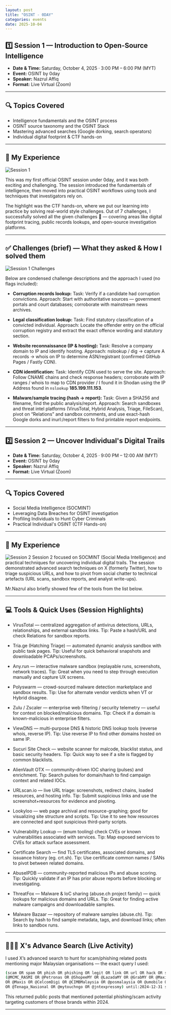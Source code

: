 ```yaml
---
layout: post
title: "OSINT - 0DAY"
categories: events
date: 2025-10-04
---
```


## 1️⃣ Session 1 — Introduction to Open-Source Intelligence
- **Date & Time:** Saturday, October 4, 2025 · 3:00 PM – 6:00 PM (MYT)
- **Event:** OSINT by 0day
- **Speaker:** Nazrul Affiq
- **Format:** Live Virtual (Zoom)

---

## 🔍 Topics Covered
- Intelligence fundamentals and the OSINT process
- OSINT source taxonomy and the OSINT Stack
- Mastering advanced searches (Google dorking, search operators)
- Individual digital footprint & CTF hands-on

---

## 🎯 My Experience

![Session 1](/assets/img/events/osint/sesh1.jpg)

This was my first official OSINT session under 0day, and it was both exciting and challenging. The session introduced the fundamentals of intelligence, then moved into practical OSINT workflows using tools and techniques that investigators rely on.

The highlight was the CTF hands-on, where we put our learning into practice by solving real-world style challenges. Out of 7 challenges, I successfully solved all the given challenges 🎉 — covering areas like digital footprint tracing, public records lookups, and open-source investigation platforms.

---

## ✅ Challenges (brief) — What they asked & How I solved them

![Session 1 Challenges](/assets/img/events/osint/sesh1challenge2.jpg)

Below are condensed challenge descriptions and the approach I used (no flags included):

- **Corruption records lookup:**
Task: Verify if a candidate had corruption convictions.
Approach: Start with authoritative sources — government portals and court databases; corroborate with mainstream news archives.

- **Legal classification lookup:**
Task: Find statutory classification of a convicted individual.
Approach: Locate the offender entry on the official corruption registry and extract the exact offence wording and statutory section.

- **Website reconnaissance (IP & hosting):**
Task: Resolve a company domain to IP and identify hosting.
Approach: nslookup / dig → capture A records → whois on IP to determine ASN/registrant (confirmed GitHub Pages / Fastly CDN).

- **CDN identification:**
Task: Identify CDN used to serve the site.
Approach: Follow CNAME chains and check response headers; corroborate with IP ranges / whois to map to CDN provider / I found it in Shodan using the IP Address found in `nslookup` **185.199.111.153**.

- **Malware/sample tracing (hash → report):**
Task: Given a SHA256 and filename, find the public analysis/report.
Approach: Search sandboxes and threat intel platforms (VirusTotal, Hybrid Analysis, Triage, FileScan), pivot on “Relations” and sandbox comments, and use exact-hash Google dorks and inurl:/report filters to find printable report endpoints.

---

## 2️⃣ Session 2 — Uncover Individual's Digital Trails
- **Date & Time:** Saturday, October 4, 2025 · 9:00 PM – 12:00 AM (MYT)
- **Event:** OSINT by 0day
- **Speaker:** Nazrul Affiq
- **Format:** Live Virtual (Zoom)

---

## 🔍 Topics Covered
- Social Media Intelligence (SOCMINT)
- Leveraging Data Breaches for OSINT investigation
- Profiling Individuals to Hunt Cyber Criminals
- Practical Individual's OSINT (CTF Hands-on)

---

## 🎯 My Experience

![Session 2](/assets/img/events/osint/sesh2.jpg)
Session 2 focused on SOCMINT (Social Media Intelligence) and practical techniques for uncovering individual digital trails. The session demonstrated advanced search techniques on X (formerly Twitter), how to triage suspicious URLs, and how to pivot from social chatter to technical artefacts (URL scans, sandbox reports, and analyst write-ups). 

Mr.Nazrul also briefly showed few of the tools from the list below.

---

## 💻 Tools & Quick Uses (Session Highlights)

- VirusTotal — centralized aggregation of antivirus detections, URLs, relationships, and external sandbox links.
  Tip: Paste a hash/URL and check Relations for sandbox reports.

- Tria.ge (Hatching Triage) — automated dynamic analysis sandbox with public task pages.
  Tip: Useful for quick behavioral snapshots and downloadable PCAPs/screenshots.

- Any.run — interactive malware sandbox (replayable runs, screenshots, network traces).
  Tip: Great when you need to step through execution manually and capture UX screens.

- Polyswarm — crowd-sourced malware detection marketplace and sandbox results.
  Tip: Use for alternate vendor verdicts when VT or Hybrid disagree.

- Zulu / Zscaler — enterprise web filtering / security telemetry — useful for context on blocked/malicious domains.
  Tip: Check if a domain is known-malicious in enterprise filters.

- ViewDNS — multi-purpose DNS & historic DNS lookup tools (reverse whois, reverse IP).
  Tip: Use reverse IP to find other domains hosted on same IP.

- Sucuri Site Check — website scanner for malcode, blacklist status, and basic security headers.
  Tip: Quick way to see if a site is flagged by common blacklists.

- AlienVault OTX — community-driven IOC sharing (pulses) and enrichment.
  Tip: Search pulses for domain/hash to find campaign context and related IOCs.

- URLscan.io — live URL triage: screenshots, redirect chains, loaded resources, and hosting info.
  Tip: Submit suspicious links and use the screenshot+resources for evidence and pivoting.

- Lookyloo — web page archival and resource-graphing; good for visualizing site structure and scripts.
  Tip: Use it to see how resources are connected and spot suspicious third-party scripts.

- Vulnerability Lookup — (enum tooling) check CVEs or known vulnerabilities associated with services.
  Tip: Map exposed services to CVEs for attack surface assessment.

- Certificate Search — find TLS certificates, associated domains, and issuance history (eg. crt.sh).
  Tip: Use certificate common names / SANs to pivot between related domains.

- AbuseIPDB — community-reported malicious IPs and abuse scoring.
  Tip: Quickly validate if an IP has prior abuse reports before blocking or investigating.

- ThreatFox — Malware & IoC sharing (abuse.ch project family) — quick lookups for malicious domains and URLs.
  Tip: Great for finding active malware campaigns and downloadable samples.

- Malware Bazaar — repository of malware samples (abuse.ch).
  Tip: Search by hash to find sample metadata, tags, and download links; often links to sandbox runs.

---

## 🕵🏽‍♂️ X's Advance Search (Live Activity)

I used X’s advanced search to hunt for scam/phishing related posts mentioning major Malaysian organisations — the exact query I used:

```bash
(scam OR spam OR phish OR phishing OR legit OR link OR url OR hack OR sms) 
(@MCMC_RASMI OR @Petronas OR @ShopeeMY OR @LazadaMY OR @GrabMY OR @MaxisListens 
OR @Maxis OR @CelcomDigi OR @CIMBMalaysia OR @posmalaysia OR @umobile OR @MyMaybank 
OR @Tenaga_Nasional OR @mytouchngo OR @jntexpressmy) until:2024-12-31 since:2024-01-01
```

This returned public posts that mentioned potential phishing/scam activity targeting customers of those brands within 2024.

---

